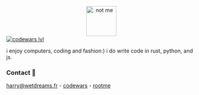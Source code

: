 <div align="center">
  <img src="https://avatars.githubusercontent.com/u/37616962?s=460&u=3ef9ae978dc7a56d11bd9b4deb3d48d683430e1d&v=4" alt="not me" width="80" height="80">
</div>
<a href="https://www.codewars.com/users/geekcatfr">
<img src="https://www.codewars.com/users/geekcatfr/badges/micro" alt="codewars lvl"></a>

i enjoy computers, coding and fashion:) i do write code in rust, python, and js.

### Contact 👯
[harry@wetdreams.fr](mailto:blehh@babychou.me) - [codewars](https://www.codewars.com/users/geekcatfr) - [rootme](https://www.root-me.org/blehhpussycat)


